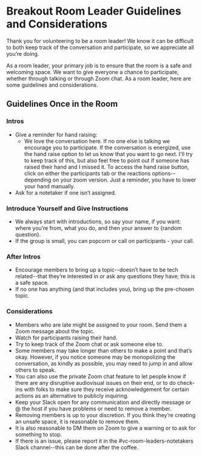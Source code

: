 # Breakout Room Leader Guidelines and Considerations

Thank you for volunteering to be a room leader! We know it can be difficult to both keep track of the conversation and participate, so we appreciate all you’re doing.

As a room leader, your primary job is to ensure that the room is a safe and welcoming space. We want to give everyone a chance to participate, whether through talking or through Zoom chat. As a room leader, here are some guidelines and considerations.

## Guidelines Once in the Room

### Intros

- Give a reminder for hand raising:
  - We love the conversation here. If no one else is talking we encourage you to participate. If the conversation is energized, use the hand raise option to let us know that you want to go next. I'll try to keep track of this, but also feel free to point out if someone has raised their hand and I missed it. To access the hand raise button, click on either the participants tab or the reactions options--depending on your zoom version. Just a reminder, you have to lower your hand manually.
- Ask for a notetaker if one isn’t assigned.

### Introduce Yourself and Give Instructions

- We always start with introductions, so say your name, if you want: where you’re from, what you do, and then your answer to {random question}.
- If the group is small, you can popcorn or call on participants - your call.

### After Intros

- Encourage members to bring up a topic--doesn’t have to be tech related--that they’re interested in or ask any questions they have; this is a safe space.
- If no one has anything (and that includes you), bring up the pre-chosen topic.

### Considerations

- Members who are late might be assigned to your room. Send them a Zoom message about the topic.
- Watch for participants raising their hand.
- Try to keep track of the Zoom chat or ask someone else to.
- Some members may take longer than others to make a point and that’s okay. However, if you notice someone may be monopolizing the conversation, as kindly as possible, you may need to jump in and allow others to speak.
- You can also use the private Zoom chat feature to let people know if there are any disruptive audiovisual issues on their end, or to do check-ins with folks to make sure they receive acknowledgement for certain actions as an alternative to publicly inquiring.
- Keep your Slack open for any communication and directly message or @ the host if you have problems or need to remove a member.
- Removing members is up to your discretion. If you think they’re creating an unsafe space, it is reasonable to remove them.
- It is also reasonable to DM them on Zoom to give a warning or to ask for something to stop.
- If there is an issue, please report it in the #vc-room-leaders-notetakers Slack channel--this can be done after the coffee.
